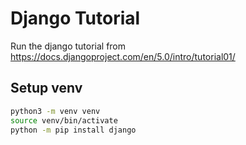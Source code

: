 # Django Tutorial
Run the django tutorial from https://docs.djangoproject.com/en/5.0/intro/tutorial01/

## Setup venv

```sh
python3 -m venv venv
source venv/bin/activate
python -m pip install django
```
